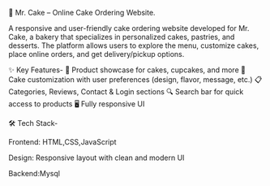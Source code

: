 🎂 Mr. Cake – Online Cake Ordering Website. 

A responsive and user-friendly cake ordering website developed for Mr. Cake, a bakery that specializes in personalized cakes, pastries, and desserts. The platform allows users to explore the menu, customize cakes, place online orders, and get delivery/pickup options.

✨ Key Features-
🧁 Product showcase for cakes, cupcakes, and more
🎂 Cake customization with user preferences (design, flavor, message, etc.)
📋 Categories, Reviews, Contact & Login sections
🔍 Search bar for quick access to products
🖥️ Fully responsive UI

🛠️ Tech Stack-

Frontend: HTML,CSS,JavaScript

Design: Responsive layout with clean and modern UI

Backend:Mysql
